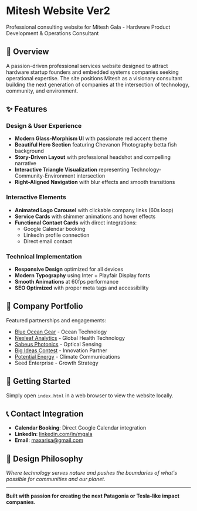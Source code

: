 # Mitesh Website Ver2

Professional consulting website for Mitesh Gala - Hardware Product Development & Operations Consultant

## 🎯 Overview

A passion-driven professional services website designed to attract hardware startup founders and embedded systems companies seeking operational expertise. The site positions Mitesh as a visionary consultant building the next generation of companies at the intersection of technology, community, and environment.

## ✨ Features

### Design & User Experience
- **Modern Glass-Morphism UI** with passionate red accent theme
- **Beautiful Hero Section** featuring Chevanon Photography betta fish background
- **Story-Driven Layout** with professional headshot and compelling narrative
- **Interactive Triangle Visualization** representing Technology-Community-Environment intersection
- **Right-Aligned Navigation** with blur effects and smooth transitions

### Interactive Elements
- **Animated Logo Carousel** with clickable company links (60s loop)
- **Service Cards** with shimmer animations and hover effects
- **Functional Contact Cards** with direct integrations:
  - Google Calendar booking
  - LinkedIn profile connection
  - Direct email contact

### Technical Implementation
- **Responsive Design** optimized for all devices
- **Modern Typography** using Inter + Playfair Display fonts
- **Smooth Animations** at 60fps performance
- **SEO Optimized** with proper meta tags and accessibility

## 🏢 Company Portfolio

Featured partnerships and engagements:
- [Blue Ocean Gear](https://www.blueoceangear.com/) - Ocean Technology
- [Nexleaf Analytics](https://www.nexleaf.org/) - Global Health Technology
- [Sabeus Photonics](https://www.lightreading.com/cable-technology/what-s-inside-sabeus) - Optical Sensing
- [Big Ideas Contest](https://bigideascontest.org/) - Innovation Partner
- [Potential Energy](https://www.potentialenergy.org/) - Climate Communications
- Seed Enterprise - Growth Strategy

## 🚀 Getting Started

Simply open `index.html` in a web browser to view the website locally.

## 📞 Contact Integration

- **Calendar Booking**: Direct Google Calendar integration
- **LinkedIn**: [linkedin.com/in/mgala](https://www.linkedin.com/in/mgala/)
- **Email**: maxarisa@gmail.com

## 🎨 Design Philosophy

*Where technology serves nature and pushes the boundaries of what's possible for communities and our planet.*

---

**Built with passion for creating the next Patagonia or Tesla-like impact companies.**